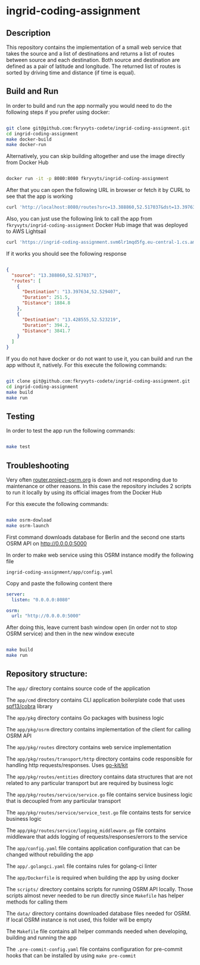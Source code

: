 # ingrid-coding-assignment
## Description

This repository contains the implementation of a small web service that takes the source and a list of destinations
and returns a list of routes between source and each destination.
Both source and destination are defined as a pair of latitude and longitude.
The returned list of routes is sorted by driving time and distance (if time is equal).

## Build and Run
In order to build and run the app normally you would need to do the following steps if you prefer using docker:

```bash

git clone git@github.com:fkryvyts-codete/ingrid-coding-assignment.git
cd ingrid-coding-assignment
make docker-build
make docker-run

```

Alternatively, you can skip building altogether and use the image directly from Docker Hub

```bash

docker run -it -p 8080:8080 fkryvyts/ingrid-coding-assignment

```


After that you can open the following URL in browser or fetch it by CURL to see that the app is working

``` bash
curl 'http://localhost:8080/routes?src=13.388860,52.517037&dst=13.397634,52.529407&dst=13.428555,52.523219'
```

Also, you can just use the following link to call the app from `fkryvyts/ingrid-coding-assignment` Docker Hub image that was deployed to AWS Lightsail

```bash
curl 'https://ingrid-coding-assignment.svm6lr1mqd5fg.eu-central-1.cs.amazonlightsail.com/routes?src=13.388860,52.517037&dst=13.397634,52.529407&dst=13.428555,52.523219'
```

If it works you should see the following response

```json

{
  "source": "13.388860,52.517037",
  "routes": [
    {
      "Destination": "13.397634,52.529407",
      "Duration": 251.5,
      "Distance": 1884.8
    },
    {
      "Destination": "13.428555,52.523219",
      "Duration": 394.2,
      "Distance": 3841.7
    }
  ]
}

```

If you do not have docker or do not want to use it, you can build and run the app without it, natively. For this execute the following commands:

```bash

git clone git@github.com:fkryvyts-codete/ingrid-coding-assignment.git
cd ingrid-coding-assignment
make build
make run

```

## Testing

In order to test the app run the following commands:

```bash

make test

```

## Troubleshooting

Very often [router.project-osrm.org](`http://router.project-osrm.org`) is down and not responding
due to maintenance or other reasons. In this case the repository includes 2 scripts to run it locally
by using its official images from the Docker Hub

For this execute the following commands:

```bash

make osrm-dowload
make osrm-launch

```

First command downloads database for Berlin and the second one starts OSRM API on
http://0.0.0.0:5000

In order to make web service using this OSRM instance modify the following file

`ingrid-coding-assignment/app/config.yaml`

Copy and paste the following content there

```yaml
server:
  listen: "0.0.0.0:8080"

osrm:
  url: "http://0.0.0.0:5000"

```

After doing this, leave current bash window open (in order not to stop OSRM service)
and then in the new window execute

```bash

make build
make run

```

## Repository structure:

The `app/` directory contains source code of the application

The `app/cmd` directory contains CLI application boilerplate code that uses [spf13/cobra](https://github.com/spf13/cobra) library

The `app/pkg` directory contains Go packages with business logic

The `app/pkg/osrm` directory contains implementation of the client for calling OSRM API

The `app/pkg/routes` directory contains web service implementation

The `app/pkg/routes/transport/http` directory contains code responsible for handling http requests/responses. Uses [go-kit/kit](https://github.com/go-kit/kit)

The `app/pkg/routes/entities` directory contains data structures that are not related to any particular transport but are required by business logic

The `app/pkg/routes/service/service.go` file contains service business logic that is decoupled from any particular transport

The `app/pkg/routes/service/service_test.go` file contains tests for service business logic

The `app/pkg/routes/service/logging_middleware.go` file contains middleware that adds logging of requests/responses/errors to the service

The `app/config.yaml` file contains application configuration that can be changed without rebuilding the app

The `app/.golangci.yaml` file contains rules for golang-ci linter

The `app/Dockerfile` is required when building the app by using docker

The `scripts/` directory contains scripts for running OSRM API locally. Those scripts almost never needed to be run directly since `Makefile` has helper methods for calling them

The `data/` directory contains downloaded database files needed for OSRM. If local OSRM instance is not used, this folder will be empty

The `Makefile` file contains all helper commands needed when developing, building and running the app

The `.pre-commit-config.yaml` file contains configuration for pre-commit hooks that can be installed by using `make pre-commit`
